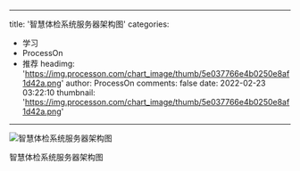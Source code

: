 
---
title: '智慧体检系统服务器架构图'
categories: 
 - 学习
 - ProcessOn
 - 推荐
headimg: 'https://img.processon.com/chart_image/thumb/5e037766e4b0250e8af1d42a.png'
author: ProcessOn
comments: false
date: 2022-02-23 03:22:10
thumbnail: 'https://img.processon.com/chart_image/thumb/5e037766e4b0250e8af1d42a.png'
---

<div>   
<img class="thumb" alt="智慧体检系统服务器架构图" src="https://img.processon.com/chart_image/thumb/5e037766e4b0250e8af1d42a.png" referrerpolicy="no-referrer">
<p>智慧体检系统服务器架构图</p>  
</div>
            